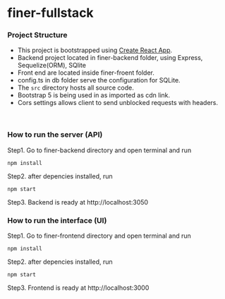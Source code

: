 # finer-fullstack

### Project Structure

- This project is bootstrapped using [Create React App](https://github.com/facebook/create-react-app).
- Backend project located in finer-backend folder, using Express, Sequelize(ORM), SQlite
- Front end are located inside finer-froent folder.
- config.ts in db folder serve the configuration for SQLite.
- The `src` directory hosts all source code.
- Bootstrap 5 is being used in as imported as cdn link.
- Cors settings allows client to send unblocked requests with headers.

<br />

### How to run the server (API)

Step1. Go to finer-backend directory and open terminal and run
```node
npm install
```

Step2. after depencies installed, run
```node
npm start
```

Step3. Backend is ready at http://localhost:3050

### How to run the interface (UI)

Step1. Go to finer-frontend directory and open terminal and run
```node
npm install
```

Step2. after depencies installed, run
```node
npm start
```

Step3. Frontend is ready at http://localhost:3000
